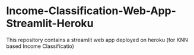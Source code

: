 # Income-Classification-Web-App-Streamlit-Heroku
This repository contains a streamlit web app deployed on heroku (for KNN based Income Classificatio)
